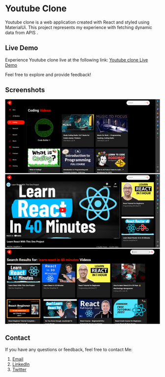 # Youtube Clone

Youtube clone is a web application created with React and styled using MaterialUi. This project represents my experience with fetching dynamic data from APIS .

## Live Demo

Experience Youtube clone live at the following link: [Youtube clone Live Demo](https://youtube-clo.vercel.app)

Feel free to explore and provide feedback!


## Screenshots

![Screenshot 1](/screenshots/Img1.png)
![Screenshot 2](/screenshots/Img2.png)
![Screenshot 2](/screenshots/Img3.png)



## Contact

If you have any questions or feedback, feel free to contact Me:

1. [Email](sp.webdev2024@gmai.com)
2. [LinkedIn](https://www.linkedin.com/in/sarhan-patel-20241c)
3. [Twitter](https://twitter.com/SarhanWebDev)
